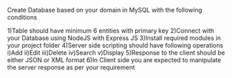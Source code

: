 Create Database based on your domain in MySQL with the following conditions

1)Table should have minimum 6 entities with primary key
2)Connect with your Database using NodeJS with Express JS
3)Install required modules in your project folder
4)Server side scripting should have following operations
i)Add
ii)Edit
iii)Delete
iv)Search
v)Display
5)Response to the client should be either JSON or XML format
6)In Client side you are expected to manipulate the server response as per your requirement
